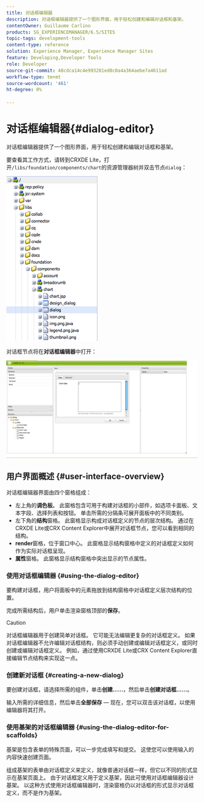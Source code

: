 ```yaml
---
title: 对话框编辑器
description: 对话框编辑器提供了一个图形界面，用于轻松创建和编辑对话框和基架。
contentOwner: Guillaume Carlino
products: SG_EXPERIENCEMANAGER/6.5/SITES
topic-tags: development-tools
content-type: reference
solution: Experience Manager, Experience Manager Sites
feature: Developing,Developer Tools
role: Developer
source-git-commit: 48cdca14c4e993281ed8c0a4a364aebe7a4611ad
workflow-type: tm+mt
source-wordcount: '461'
ht-degree: 0%

---
```


# 对话框编辑器{#dialog-editor}

对话框编辑器提供了一个图形界面，用于轻松创建和编辑对话框和基架。

要查看其工作方式，请转到CRXDE Lite，打开`/libs/foundation/components/chart`的资源管理器树并双击节点`dialog`：

![chlimage_1-247](assets/chlimage_1-247.png)

对话框节点将在&#x200B;**对话框编辑器**&#x200B;中打开：

![screen_shot_2012-02-01at25033pm](assets/screen_shot_2012-02-01at25033pm.png)

## 用户界面概述 {#user-interface-overview}

对话框编辑器界面由四个窗格组成：

* 左上角的&#x200B;**调色板**。 此窗格包含可用于构建对话框的小部件，如选项卡面板、文本字段、选择列表和按钮。 单击所需的分隔条可展开面板中的不同类别。
* 左下角的&#x200B;**结构**&#x200B;窗格。 此窗格显示构成对话框定义的节点的层次结构。 通过在CRXDE Lite或CRX Content Explorer中展开对话框节点，您可以看到相同的结构。
* **render**&#x200B;窗格，位于窗口中心。 此窗格显示结构窗格中定义的对话框定义如何作为实际对话框呈现。
* **属性**&#x200B;窗格。 此窗格显示结构窗格中突出显示的节点属性。

### 使用对话框编辑器 {#using-the-dialog-editor}

要构建对话框，用户将面板中的元素拖放到结构窗格中对话框定义层次结构的位置。

完成所需结构后，用户单击渲染窗格顶部的&#x200B;**保存**。

>[!CAUTION]
>
>对话框编辑器用于创建简单对话框。 它可能无法编辑更复杂的对话框定义。 如果对话框编辑器不允许编辑对话框结构，则必须手动创建或编辑对话框定义，或同时创建或编辑对话框定义。 例如，通过使用CRXDE Lite或CRX Content Explorer直接编辑节点结构来实现这一点。

### 创建新对话框 {#creating-a-new-dialog}

要创建对话框，请选择所需的组件，单击&#x200B;**创建……**，然后单击&#x200B;**创建对话框……**。

输入所需的详细信息，然后单击&#x200B;**全部保存** — 现在，您可以双击该对话框，以使用编辑器将其打开。

### 使用基架的对话框编辑器 {#using-the-dialog-editor-for-scaffolds}

基架是包含表单的特殊页面，可以一步完成填写和提交。 这使您可以使用输入的内容快速创建页面。

组成基架的表单由对话框定义来定义，就像普通对话框一样，但它以不同的形式显示在基架页面上。 由于对话框定义用于定义基架，因此可使用对话框编辑器设计基架。 以这种方式使用对话框编辑器时，渲染窗格仍以对话框的形式显示对话框定义，而不是作为基架。
